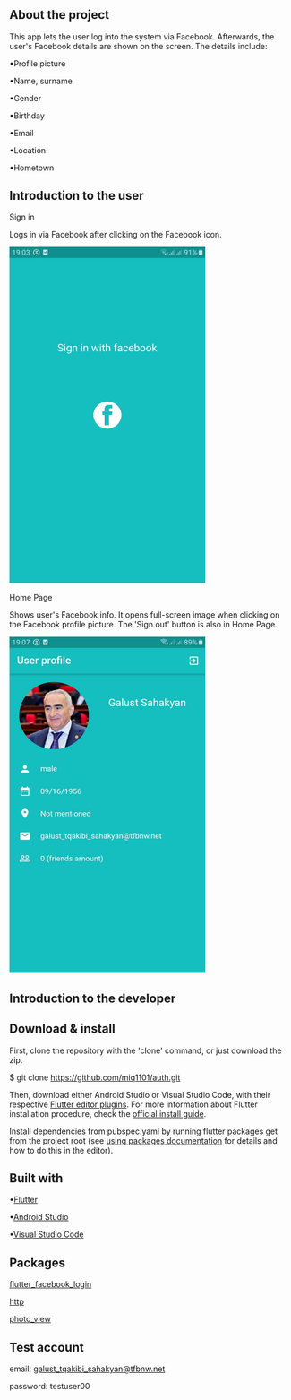 #
## About the project

This app lets the user log into the system via Facebook. Afterwards, the user's Facebook details are shown on the screen. The details include:

•Profile picture

•Name, surname

•Gender

•Birthday

•Email

•Location

•Hometown

## Introduction to the user

Sign in

Logs in via Facebook after clicking on the Facebook icon.

<img src="https://github.com/miq1101/auth/blob/master/auth/assets/sign_in.jpg" width="350" height="600">

Home Page

Shows user's Facebook info. It opens full-screen image when clicking on the Facebook profile picture. The 'Sign out' button is also in Home Page.

<img src="https://github.com/miq1101/auth/blob/master/auth/assets/home.jpg" width="350" height="600">

## Introduction to the developer

## Download & install

First, clone the repository with the 'clone' command, or just download the zip.

$ git clone https://github.com/miq1101/auth.git

Then, download either Android Studio or Visual Studio Code, with their respective [Flutter editor plugins](https://flutter.dev/docs/get-started/editor). For more information about Flutter installation procedure, check the [official install guide](https://flutter.dev/docs/get-started/install).

Install dependencies from pubspec.yaml by running flutter packages get from the project root (see [using packages documentation](https://flutter.dev/docs/development/packages-and-plugins/using-packages#adding-a-package-dependency-to-an-app) for details and how to do this in the editor).

## Built with

•[Flutter](https://flutter.dev/)

•[Android Studio](https://developer.android.com/studio/index.html/)

•[Visual Studio Code](https://code.visualstudio.com/)

## Packages

[flutter_facebook_login](https://pub.dev/packages/flutter_facebook_login)

[http](https://pub.dev/packages/http)

[photo_view](https://pub.dev/packages/photo_view)

## Test account

email: galust_tqakibi_sahakyan@tfbnw.net

password: testuser00